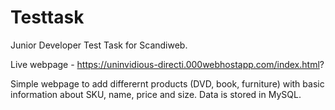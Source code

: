 # Testtask
Junior Developer Test Task for Scandiweb.

Live webpage - https://uninvidious-directi.000webhostapp.com/index.html?

Simple webpage to add differernt products (DVD, book, furniture) with basic information about SKU, name, price and size. Data is stored in MySQL.
